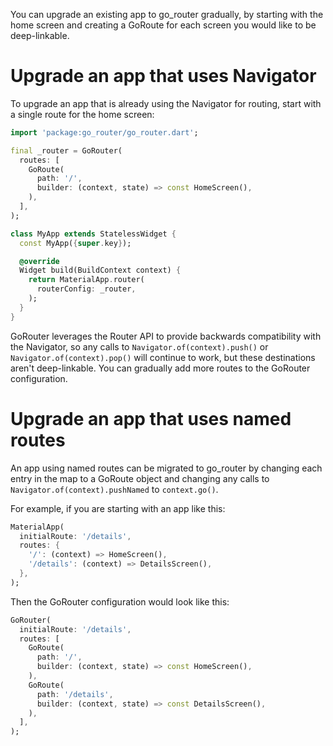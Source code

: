 You can upgrade an existing app to go_router gradually, by starting with the
home screen and creating a GoRoute for each screen you would like to be
deep-linkable.

# Upgrade an app that uses Navigator
To upgrade an app that is already using the Navigator for routing, start with
a single route for the home screen:

```dart
import 'package:go_router/go_router.dart';

final _router = GoRouter(
  routes: [
    GoRoute(
      path: '/',
      builder: (context, state) => const HomeScreen(),
    ),
  ],
);

class MyApp extends StatelessWidget {
  const MyApp({super.key});

  @override
  Widget build(BuildContext context) {
    return MaterialApp.router(
      routerConfig: _router,
    );
  }
}
```

GoRouter leverages the Router API to provide backwards compatibility with the
Navigator, so any calls to `Navigator.of(context).push()` or
`Navigator.of(context).pop()` will continue to work, but these destinations
aren't deep-linkable. You can gradually add more routes to the GoRouter
configuration.

# Upgrade an app that uses named routes
An app using named routes can be migrated to go_router by changing each entry in
the map to a GoRoute object and changing any calls to
`Navigator.of(context).pushNamed` to `context.go()`.

For example, if you are starting with an app like this:

```dart
MaterialApp(
  initialRoute: '/details',
  routes: {
    '/': (context) => HomeScreen(),
    '/details': (context) => DetailsScreen(),
  },
);
```

Then the GoRouter configuration would look like this:

```dart
GoRouter(
  initialRoute: '/details',
  routes: [
    GoRoute(
      path: '/',
      builder: (context, state) => const HomeScreen(),
    ),
    GoRoute(
      path: '/details',
      builder: (context, state) => const DetailsScreen(),
    ),
  ],
);
```
